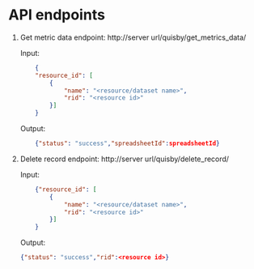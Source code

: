 # API endpoints

1. Get metric data
endpoint: http://server url/quisby/get_metrics_data/

    Input: 
    ```json
        {
        "resource_id": [
            {
                "name": "<resource/dataset name>",
                "rid": "<resource id>"
            }]
        }
    ```
    Output:
    ```json
        {"status": "success","spreadsheetId":spreadsheetId}
    ```

2. Delete record 
endpoint: http://server url/quisby/delete_record/

    Input:
    ```json
        {"resource_id": [
            {
                "name": "<resource/dataset name>",
                "rid": "<resource id>"
            }]
        }
    ```
    Output: 
    ```json
    {"status": "success","rid":<resource id>}
    ```
